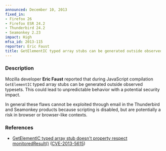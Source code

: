 ```yaml
---
announced: December 10, 2013
fixed_in:
- Firefox 26
- Firefox ESR 24.2
- Thunderbird 24.2
- Seamonkey 2.23
impact: High
mfsa_id: 2013-115
reporter: Eric Faust
title: GetElementIC typed array stubs can be generated outside observed typesets
---
```


<h3>Description</h3>

<p>Mozilla developer <strong>Eric Faust</strong> reported that during JavaScript compilation <code>GetElementIC</code> typed array stubs can be generated outside observed typesets. This could lead to unpredictable behavior with a potential security impact.
</p>

<p class="note">In general these flaws cannot be exploited through email in the
Thunderbird and Seamonkey products because scripting is disabled, but are
potentially a risk in browser or browser-like contexts.</p>

<h3>References</h3>

<ul>
  <li><a href="https://bugzilla.mozilla.org/show_bug.cgi?id=929261">
       GetElementIC typed array stub doesn't property respect
monitoredResult()</a> (<a href="http://cve.mitre.org/cgi-bin/cvename.cgi?name=CVE-2013-5615" class="ex-ref">CVE-2013-5615</a>)</li>
</ul>



